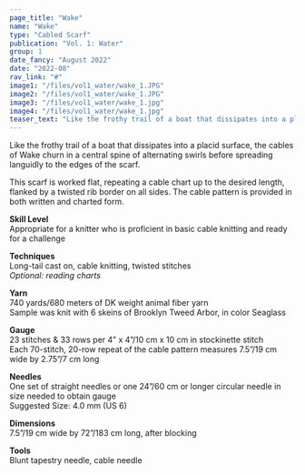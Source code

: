 ```yaml
---
page_title: "Wake"
name: "Wake"
type: "Cabled Scarf"
publication: "Vol. 1: Water"
group: 1
date_fancy: "August 2022"
date: "2022-08"
rav_link: "#"
image1: "/files/vol1_water/wake_1.JPG"
image2: "/files/vol1_water/wake_1.JPG"
image3: "/files/vol1_water/wake_1.jpg"
image4: "/files/vol1_water/wake_1.jpg"
teaser_text: "Like the frothy trail of a boat that dissipates into a placid surface, the cables of Wake churn in a central spine of alternating swirls before spreading languidly to the edges of the scarf."
---
```


<p>Like the frothy trail of a boat that dissipates into a placid surface, the cables of Wake churn in a central spine of alternating swirls before spreading languidly to the edges of the scarf.</p>

<p>This scarf is worked flat, repeating a cable chart up to the desired length, flanked by a twisted rib border on all sides. The cable pattern is provided in both written and charted form.</p>

<p><strong>Skill Level</strong><br>
Appropriate for a knitter who is proficient in basic cable knitting and ready for a challenge</p>

<p><strong>Techniques</strong><br>
Long-tail cast on, cable knitting, twisted stitches<br>
<em>Optional: reading charts</em></p>

<p><strong>Yarn</strong><br>
740 yards/680 meters of DK weight animal fiber yarn<br>
Sample was knit with 6 skeins of Brooklyn Tweed Arbor, in color Seaglass</p>

<p><strong>Gauge</strong><br>
23 stitches & 33 rows per 4” x 4”/10 cm x 10 cm in stockinette stitch<br>
Each 70-stitch, 20-row repeat of the cable pattern measures 7.5”/19 cm wide by 2.75”/7 cm long</p>

<p><strong>Needles</strong><br>
One set of straight needles or one 24”/60 cm or longer circular needle in size needed to obtain gauge<br>
Suggested Size: 4.0 mm (US 6)</p>

<p><strong>Dimensions</strong><br>
7.5”/19 cm wide by 72”/183 cm long, after blocking</p>

<p><strong>Tools</strong><br>
Blunt tapestry needle, cable needle</p>